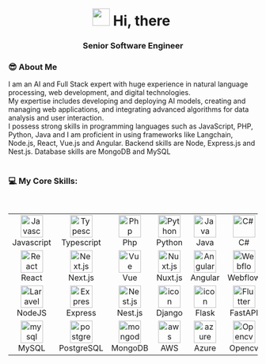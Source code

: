 <h1 align="center"><img src="https://media.giphy.com/media/hvRJCLFzcasrR4ia7z/giphy.gif" width="35">&nbsp;Hi, there&nbsp;</h1>

<h3 align="center"> <b>Senior Software Engineer</b></h3>

### 😎 About Me

I am an AI and Full Stack expert with huge experience in natural language processing, web development, and digital technologies.<br>
My expertise includes developing and deploying AI models, creating and managing web applications, and integrating advanced algorithms for data analysis and user interaction.<br>
I possess strong skills in programming languages such as JavaScript, PHP, Python, Java and I am proficient in using frameworks like Langchain, Node.js, React, Vue.js and Angular. Backend skills are Node, Express.js and Nest.js. Database skills are MongoDB and MySQL<br>
<br>

### 💻 My Core Skills:

<br>

<table align="center">
<tr>
  <td align="center" width="90">
      <img src="https://skillicons.dev/icons?i=js" alt="Javascript" width="45" height="45" />
      <br>Javascript
  </td>
  <td align="center" width="90">
      <img src="https://skillicons.dev/icons?i=ts" alt="Typescript" width="45" height="45" />
      <br>Typescript
  </td>
  <td align="center" width="90">
      <img src="https://skillicons.dev/icons?i=php" alt="Php" width="45" height="45" />
      <br>Php
  </td>
  <td align="center" width="90">
      <img src="https://skillicons.dev/icons?i=py" alt="Python" width="45" height="45" />
      <br>Python
  </td>
  <td align="center" width="90">
      <img src="https://skillicons.dev/icons?i=java" alt="Java" width="45" height="45" />
      <br>Java
  </td>
  <td align="center" width="90">
      <img src="https://skillicons.dev/icons?i=cs" width="45" height="45" alt="C#" />
        <br>C#
  </td>
  <td align="center" width="90">
      <img src="https://skillicons.dev/icons?i=go" width="45" height="45" alt="Go" />
        <br>Go
  </td>
  <td align="center" width="90">
      <img src="https://skillicons.dev/icons?i=rust" width="45" height="45" alt="Rust" />
        <br>Rust
  </td>
</tr>
<tr>
  <td align="center" width="90">
      <img src="https://skillicons.dev/icons?i=react" alt="React" width="45" height="45" />
      <br>React
  </td>
  <td align="center" width="90">
      <img src="https://skillicons.dev/icons?i=nextjs" width="45" height="45" alt="Next.js" />
      <br>Next.js
  </td>
  <td align="center" width="90">
      <img src="https://skillicons.dev/icons?i=vue" width="45" height="45" alt="Vue" />
      <br>Vue
  </td>
  <td align="center" width="90">
      <img src="https://skillicons.dev/icons?i=nuxtjs" width="45" height="45" alt="Nuxt.js" />
      <br>Nuxt.js
  </td>
  <td align="center" width="90">
      <img src="https://skillicons.dev/icons?i=angular" width="45" height="45" alt="Angular" />
      <br>Angular
  </td>
  <td align="center" width="90">
      <img src="https://skillicons.dev/icons?i=webflow" width="45" height="45" alt="Webflow" />
      <br>Webflow
  </td>
  <td align="center" width="90">
      <img src="https://skillicons.dev/icons?i=wordpress" width="45" height="45" alt="rails" />
      <br>WordPress
  </td>
  <td align="center" width="90">
      <img src="https://skillicons.dev/icons?i=threejs" width="45" height="45" alt="Three.js" />
      <br>Three.js
  </td>
</tr>
<tr>
   <td align="center" width="90">
      <img src="https://skillicons.dev/icons?i=nodejs" width="45" height="45" alt="Laravel" />
      <br>NodeJS
  </td>
  <td align="center" width="90">
      <img src="https://skillicons.dev/icons?i=express" width="45" height="45" alt="Express" />
      <br>Express
  </td>
  <td align="center" width="90">
      <img src="https://skillicons.dev/icons?i=nestjs" width="45" height="45" alt="Nest.js" />
      <br>Nest.js
  </td>
  <td align="center" width="90">
      <img src="https://skillicons.dev/icons?i=django" alt="icon" width="45" height="45" />
      <br>Django
  </td>
  <td align="center" width="90">
      <img src="https://skillicons.dev/icons?i=flask" alt="icon" width="45" height="45" />
      <br>Flask
  </td>
  <td align="center" width="90">
      <img src="https://skillicons.dev/icons?i=fastapi" width="45" height="45" alt="Flutter" />
      <br>FastAPI
  </td> 
  <td align="center" width="90">
      <img src="https://skillicons.dev/icons?i=laravel" width="45" height="45" alt="laravel" />
      <br>Laravel
  </td> 
  <td align="center" width="90">
        <img src="https://techstack-generator.vercel.app/restapi-icon.svg" alt="icon" width="45" height="45" />
        <br>RestAPI
  </td>
</tr>
<tr>  
  <td align="center" width="90">
      <img src="https://skillicons.dev/icons?i=mysql" width="45" height="45" alt="mysql" />
      <br>MySQL
  </td>
  <td align="center" width="90">
      <img src="https://skillicons.dev/icons?i=postgresql" width="45" height="45" alt="postgresql" />
      <br>PostgreSQL
  </td>
  <td align="center" width="90">
      <img src="https://skillicons.dev/icons?i=mongodb" width="45" height="45" alt="mongodb" />
      <br>MongoDB
  </td>
  <td align="center" width="90">
      <img src="https://skillicons.dev/icons?i=aws" width="45" height="45" alt="aws" />
      <br>AWS
  </td>
  <td align="center" width="90">
      <img src="https://skillicons.dev/icons?i=azure" width="45" height="45" alt="azure" />
      <br>Azure
  </td>
  <td align="center" width="90">
      <img src="https://skillicons.dev/icons?i=opencv" width="45" height="45" alt="Opencv" />
      <br>Opencv
  </td>
  <td align="center" width="90">
      <img src="https://skillicons.dev/icons?i=tensorflow" width="45" height="45" alt="tensorflow" />
      <br>Tensorflow
  </td>
  <td align="center" width="90">
      <img src="https://skillicons.dev/icons?i=pytorch" width="45" height="45" alt="pytorch" />
      <br>Pytorch
  </td>
</tr>
</table>
